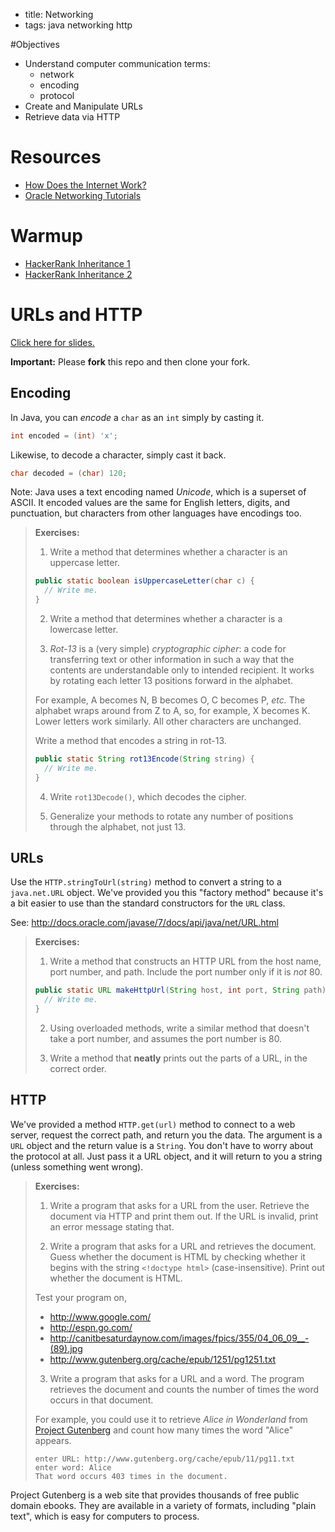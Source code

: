 - title: Networking
- tags: java networking http

#Objectives
* Understand computer communication terms:
  - network
  - encoding
  - protocol
* Create and Manipulate URLs
* Retrieve data via HTTP

# Resources
* [How Does the Internet Work?](https://web.stanford.edu/class/msande91si/www-spr04/readings/week1/InternetWhitepaper.htm)
* [Oracle Networking Tutorials](https://docs.oracle.com/javase/tutorial/networking/index.html)

# Warmup
* [HackerRank Inheritance 1](https://www.hackerrank.com/challenges/java-inheritance-1)
* [HackerRank Inheritance 2](https://www.hackerrank.com/challenges/java-inheritance-2)

# URLs and HTTP

[Click here for slides.](https://docs.google.com/a/c4q.nyc/presentation/d/12S0rxujSdbRiYtdWjB2wdC4aRHfsuIqidgykSlw0s2g)

**Important:** Please **fork** this repo and then clone your fork.

## Encoding

In Java, you can _encode_ a `char` as an `int` simply by casting it.

```java
int encoded = (int) 'x';
```

Likewise, to decode a character, simply cast it back.

```java
char decoded = (char) 120;
```

Note: Java uses a text encoding named _Unicode_, which is a superset of ASCII.  It encoded values are the same for English letters, digits, and punctuation, but characters from other languages have encodings too.

> **Exercises:**
>
> 1. Write a method that determines whether a character is an uppercase letter.
>
>  ```java
> public static boolean isUppercaseLetter(char c) {
>    // Write me.
> }
> ```
>
> 2. Write a method that determines whether a character is a lowercase letter.
>
> 3. _Rot-13_ is a (very simple) _cryptographic cipher_: a code for transferring text or other information in such a way that the contents are understandable only to intended recipient.  It works by rotating each letter 13 positions forward in the alphabet.
>
>  For example, A becomes N, B becomes O, C becomes P, _etc._  The alphabet wraps around from Z to A, so, for example, X becomes K.  Lower letters work similarly.  All other characters are unchanged.
>
>  Write a method that encodes a string in rot-13.
>
>  ```java
>  public static String rot13Encode(String string) {
>    // Write me.
>  }
>  ```
>
> 4. Write `rot13Decode()`, which decodes the cipher.
>
> 5. Generalize your methods to rotate any number of positions through the alphabet, not just 13.


## URLs

Use the `HTTP.stringToUrl(string)` method to convert a string to a `java.net.URL` object.  We've provided you this "factory method" because it's a bit easier to use than the standard constructors for the `URL` class.

See: http://docs.oracle.com/javase/7/docs/api/java/net/URL.html

> **Exercises:**
>
> 1. Write a method that constructs an HTTP URL from the host name, port number, and path.  Include the port number only if it is _not_ 80.
>
>  ```java
>  public static URL makeHttpUrl(String host, int port, String path) {
>    // Write me.
>  }
>  ```
>
> 2. Using overloaded methods, write a similar method that doesn't take a port number, and assumes the port number is 80.
>
> 3. Write a method that **neatly** prints out the parts of a URL, in the correct order.


## HTTP

We've provided a method `HTTP.get(url)` method to connect to a web server, request the correct path, and return you the data.  The argument is a `URL` object and the return value is a `String`.  You don't have to worry about the protocol at all.  Just pass it a URL object, and it will return to you a string (unless something went wrong).

> **Exercises:**
>
> 1. Write a program that asks for a URL from the user.  Retrieve the document via HTTP and print them out.  If the URL is invalid, print an error message stating that.
>
> 2. Write a program that asks for a URL and retrieves the document.  Guess whether the document is HTML by checking whether it begins with the string `<!doctype html>` (case-insensitive).  Print out whether the document is HTML.
>
>  Test your program on,
>  - http://www.google.com/
>  - http://espn.go.com/
>  - http://canitbesaturdaynow.com/images/fpics/355/04_06_09__-(89).jpg
>  - http://www.gutenberg.org/cache/epub/1251/pg1251.txt
>
> 3. Write a program that asks for a URL and a word.  The program retrieves the document and counts the number of times the word occurs in that document.
>
>  For example, you could use it to retrieve _Alice in Wonderland_ from [Project Gutenberg](http://www.gutenberg.org/) and count how many times the word "Alice" appears.
>
>  ```
>  enter URL: http://www.gutenberg.org/cache/epub/11/pg11.txt
>  enter word: Alice
>  That word occurs 403 times in the document.
>  ```

Project Gutenberg is a web site that provides thousands of free public domain ebooks.  They are available in a variety of formats, including "plain text", which is easy for computers to process.
